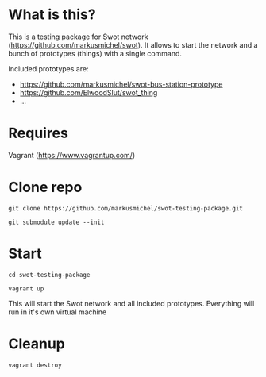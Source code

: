 # What is this?
This is a testing package for Swot network (https://github.com/markusmichel/swot). It allows to start the network and a bunch of prototypes (things) with a single command.

Included prototypes are:
- https://github.com/markusmichel/swot-bus-station-prototype
- https://github.com/ElwoodSlut/swot_thing
- ...

# Requires
Vagrant (https://www.vagrantup.com/)

# Clone repo
`git clone https://github.com/markusmichel/swot-testing-package.git`

`git submodule update --init`

# Start
`cd swot-testing-package`

`vagrant up`

This will start the Swot network and all included prototypes. Everything will run in it's own virtual machine

# Cleanup
`vagrant destroy`
